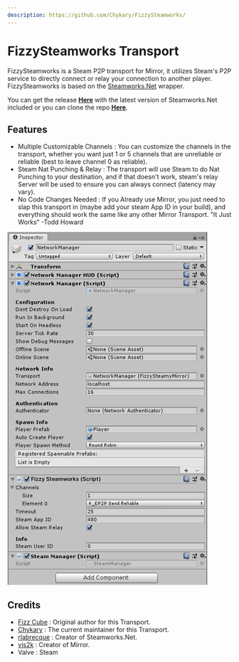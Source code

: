 ```yaml
---
description: https://github.com/Chykary/FizzySteamworks/
---
```


# FizzySteamworks Transport

FizzySteamworks is a Steam P2P transport for Mirror, it utilizes Steam's P2P service to directly connect or relay your connection to another player. FizzySteamworks is based on the [Steamworks.Net](https://github.com/rlabrecque/Steamworks.NET) wrapper.

You can get the release [**Here**](https://github.com/Chykary/FizzySteamworks/releases) with the latest version of Steamworks.Net included or you can clone the repo [**Here**](https://github.com/Chykary/FizzySteamworks).

## Features <a href="#features" id="features"></a>

* Multiple Customizable Channels : You can customize the channels in the transport, whether you want just 1 or 5 channels that are unreliable or reliable (best to leave channel 0 as reliable).
* Steam Nat Punching & Relay : The transport will use Steam to do Nat Punching to your destination, and if that doesn't work, steam's relay Server will be used to ensure you can always connect (latency may vary).
* No Code Changes Needed : If you Already use Mirror, you just need to slap this transport in (maybe add your steam App ID in your build), and everything should work the same like any other Mirror Transport. "It Just Works" -Todd Howard

![](<../../.gitbook/assets/image (70).png>)

## Credits <a href="#credits" id="credits"></a>

* [Fizz Cube](https://github.com/FizzCube) : Original author for this Transport.
* [Chykary](https://github.com/Chykary/FizzySteamworks) : The current maintainer for this Transport.
* [rlabrecque](https://github.com/rlabrecque) : Creator of Steamworks.Net.
* [vis2k](https://github.com/vis2k) : Creator of Mirror.
* Valve : Steam
